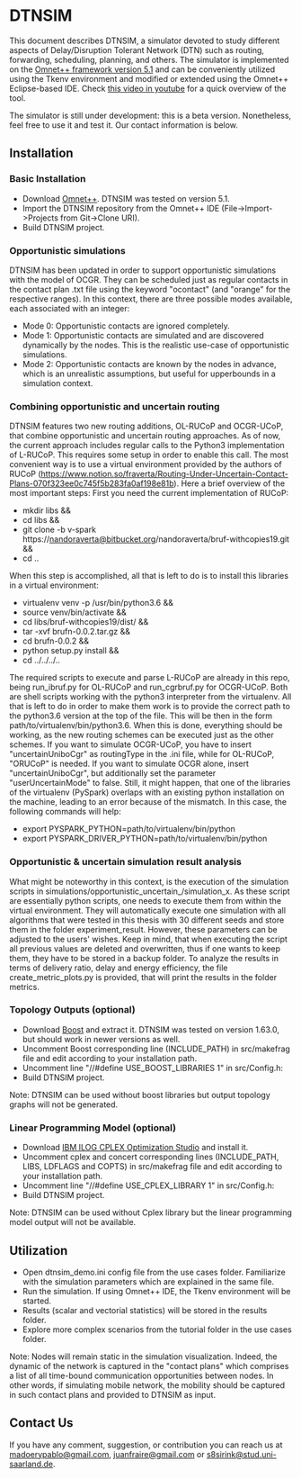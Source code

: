 # DTNSIM #

This document describes DTNSIM, a simulator devoted to study different aspects of Delay/Disruption Tolerant Network (DTN) such as routing, forwarding, scheduling, planning, and others. The simulator is implemented on the [Omnet++ framework version 5.1](https://omnetpp.org/) and can be conveniently utilized using the Tkenv environment and modified or extended using the Omnet++ Eclipse-based IDE. Check [this video in youtube](https://youtu.be/_5HhfNULjtk) for a quick overview of the tool.

The simulator is still under development: this is a beta version. Nonetheless, feel free to use it and test it. Our contact information is below. 

## Installation ##

### Basic Installation ###

* Download [Omnet++](https://omnetpp.org/omnetpp). DTNSIM was tested on version 5.1.
* Import the DTNSIM repository from the Omnet++ IDE (File->Import->Projects from Git->Clone URI).
* Build DTNSIM project.

### Opportunistic simulations ###

DTNSIM has been updated in order to support opportunistic simulations with the model of OCGR. They can be scheduled just as regular contacts in the contact plan .txt file using the keyword "ocontact" (and "orange" for the respective ranges). In this context, there are three possible modes available, each associated with an integer:

* Mode 0: Opportunistic contacts are ignored completely. 
* Mode 1: Opportunistic contacts are simulated and are discovered dynamically by the nodes. This is the realistic use-case of opportunistic simulations.
* Mode 2: Opportunistic contacts are known by the nodes in advance, which is an unrealistic assumptions, but useful for upperbounds in a simulation context.

### Combining opportunistic and uncertain routing ###

DTNSIM features two new routing additions, OL-RUCoP and OCGR-UCoP, that combine opportunistic and uncertain routing approaches. As of now, the current approach includes regular calls to the Python3 implementation of L-RUCoP. This requires some setup in order to enable this call. The most convenient way is to use a virtual environment provided by the authors of RUCoP (https://www.notion.so/fraverta/Routing-Under-Uncertain-Contact-Plans-070f323ee0c745f5b283fa0af198e81b). 
Here a brief overview of the most important steps:
First you need the current implementation of RUCoP:

* mkdir libs &&
* cd libs &&
* git clone -b v-spark https://nandoraverta@bitbucket.org/nandoraverta/bruf-withcopies19.git &&
* cd ..

When this step is accomplished, all that is left to do is to install this libraries in a virtual environment:

* virtualenv venv -p /usr/bin/python3.6 &&
* source venv/bin/activate &&
* cd libs/bruf-withcopies19/dist/ &&
* tar -xvf brufn-0.0.2.tar.gz &&
* cd brufn-0.0.2 &&
* python setup.py install &&
* cd ../../../..

The required scripts to execute and parse L-RUCoP are already in this repo, being run_ibruf.py for OL-RUCoP and run_cgrbruf.py for OCGR-UCoP. Both are shell scripts working with the python3 interpreter from the virtualenv. All that is left to do in order to make them work is to provide the correct path to the python3.6 version at the top of the file. This will be then in the form path/to/virtualenv/bin/python3.6. 
When this is done, everything should be working, as the new routing schemes can be executed just as the other schemes. If you want to simulate OCGR-UCoP, you have to insert "uncertainUniboCgr" as routingType in the .ini file, while for OL-RUCoP, "ORUCoP" is needed. If you want to simulate OCGR alone, insert "uncertainUniboCgr", but additionally set the parameter "userUncertainMode" to false.
Still, it might happen, that one of the libraries of the virtualenv (PySpark) overlaps with an existing python installation on the machine, leading to an error because of the mismatch. In this case, the following commands will help:

* export PYSPARK_PYTHON=path/to/virtualenv/bin/python
* export PYSPARK_DRIVER_PYTHON=path/to/virtualenv/bin/python

### Opportunistic & uncertain simulation result analysis ###
What might be noteworthy in this context, is the execution of the simulation scripts in simulations/opportunistic_uncertain_/simulation_x. As these script are essentially python scripts, one needs to execute them from within the virtual environment. They will automatically execute one simulation with all algorithms that were tested in this thesis with 30 different seeds and store them in the folder experiment_result. However, these parameters can be adjusted to the users' wishes. Keep in mind, that when executing the script all previous values are deleted and overwritten, thus if one wants to keep them, they have to be stored in a backup folder. To analyze the results in terms of delivery ratio, delay and energy efficiency, the file create_metric_plots.py is provided, that will print the results in the folder metrics.

### Topology Outputs (optional) ###

* Download [Boost](http://www.boost.org/users/download) and extract it. DTNSIM was tested on version 1.63.0, but should work in newer versions as well.
* Uncomment Boost corresponding line (INCLUDE_PATH) in src/makefrag file and edit according to your installation path.
* Uncomment line "//#define USE_BOOST_LIBRARIES 1" in src/Config.h: 
* Build DTNSIM project.

Note: DTNSIM can be used without boost libraries but output topology graphs will not be generated.

### Linear Programming Model (optional) ###

* Download [IBM ILOG CPLEX Optimization Studio](https://www.ibm.com/developerworks/downloads/ws/ilogcplex/) and install it.
* Uncomment cplex and concert corresponding lines (INCLUDE_PATH, LIBS, LDFLAGS and COPTS) in src/makefrag file and edit according to your installation path.
* Uncomment line "//#define USE_CPLEX_LIBRARY 1" in src/Config.h: 
* Build DTNSIM project.

Note: DTNSIM can be used without Cplex library but the linear programming model output will not be available.

## Utilization ##

* Open dtnsim_demo.ini config file from the use cases folder. Familiarize with the simulation parameters which are explained in the same file.
* Run the simulation. If using Omnet++ IDE, the Tkenv environment will be started. 
* Results (scalar and vectorial statistics) will be stored in the results folder.
* Explore more complex scenarios from the tutorial folder in the use cases folder.

Note: Nodes will remain static in the simulation visualization. Indeed, the dynamic of the network is captured in the "contact plans" which comprises a list of all time-bound communication opportunities between nodes. In other words, if simulating mobile network, the mobility should be captured in such contact plans and provided to DTNSIM as input.

## Contact Us ##

If you have any comment, suggestion, or contribution you can reach us at madoerypablo@gmail.com, juanfraire@gmail.com or s8sirink@stud.uni-saarland.de.
